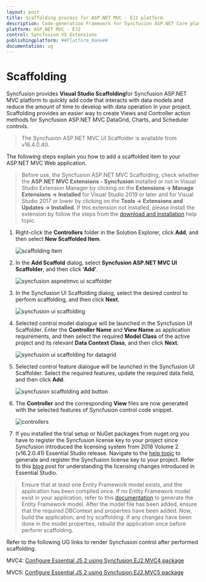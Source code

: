 ```yaml
---
layout: post
title: Scaffolding process for ASP.NET MVC - EJ2 platform
description: Code-generation Framework for Syncfusion ASP.NET Core platform to quickly create the Controller and Views in a short time.
platform: ASP.NET MVC - EJ2
control: Syncfusion VS Extensions
publishingplatform: ##Platform_Name##
documentation: ug
---
```


# Scaffolding

Syncfusion provides **Visual Studio Scaffolding**for Syncfusion ASP.NET MVC platform to quickly add code that interacts with data models and reduce the amount of time to develop with data operation in your project. Scaffolding provides an easier way to create Views and Controller action methods for Syncfusion ASP.NET MVC DataGrid, Charts, and Scheduler controls.

> The Syncfusion ASP.NET MVC UI Scaffolder is available from v16.4.0.40.

The following steps explain you how to add a scaffolded item to your ASP.NET MVC Web application.

> Before use, the Syncfusion ASP.NET MVC Scaffolding, check whether the **ASP.NET MVC Extensions - Syncfusion** installed or not in Visual Studio Extension Manager by clicking on the **Extensions -> Manage Extensions -> Installed** for Visual Studio 2019 or later and for Visual Studio 2017 or lower by clicking on the **Tools -> Extensions and Updates -> Installed**. If this extension not installed, please install the extension by follow the steps from the [download and installation](download-and-installation) help topic.

1. Right-click the **Controllers** folder in the Solution Explorer, click **Add**, and then select **New Scaffolded Item**.

    ![scaffolding item](images/scaffold-item.png)

2. In the **Add Scaffold** dialog, select **Syncfusion ASP.NET MVC UI Scaffolder**, and then click **‘Add’**.

    ![syncfusion aspnetmvc ui scaffolder](images/mvc-ui-scaffolder.png)

3. In the Syncfusion UI Scaffolding dialog, select the desired control to perform scaffolding, and then click **Next**.

    ![syncfusion ui scaffolding](images/syncfusion-ui-scaffolding.png)

4. Selected control model dialogue will be launched in the Syncfusion UI Scaffolder. Enter the **Controller Name** and **View Name** as application requirements, and then select the required **Model Class** of the active project and its relevant **Data Context Class**, and then click **Next**.

    ![syncfusion ui scaffolding for datagrid](images/ui-scaffolding-datagrid.png)

5. Selected control feature dialogue will be launched in the Syncfusion UI Scaffolder. Select the required features, update the required data field, and then click **Add**.

    ![syncfusion scaffolding add button](images/scaffolding-add-button.png)

6. The **Controller** and the corresponding **View** files are now generated with the selected features of Syncfusion control code snippet.

    ![controllers](images/controllers-view.png)

7. If you installed the trial setup or NuGet packages from nuget.org you have to register the Syncfusion license key to your project since Syncfusion introduced the licensing system from 2018 Volume 2 (v16.2.0.41) Essential Studio release. Navigate to the [help topic](https://help.syncfusion.com/common/essential-studio/licensing/license-key#how-to-generate-syncfusion-license-key) to generate and register the Syncfusion license key to your project. Refer to this [blog](https://blog.syncfusion.com/post/Whats-New-in-2018-Volume-2-Licensing-Changes-in-the-1620x-Version-of-Essential-Studio.aspx?_ga=2.11237684.1233358434.1587355730-230058891.1567654773) post for understanding the licensing changes introduced in Essential Studio.

> Ensure that at least one Entity Framework model exists, and the application has been compiled once. If no Entity Framework model exist in your application, refer to this [documentation](https://docs.microsoft.com/en-us/aspnet/mvc/overview/getting-started/database-first-development/creating-the-web-application#generate-the-models) to generate the Entity Framework model. After the model file has been added, ensure that the required DBContext and properties have been added. Now, build the application, and try scaffolding. If any changes have been done in the model properties, rebuild the application once before perform scaffolding.

Refer to the following UG links to render Syncfusion control after performed scaffolding.

MVC4: [Configure Essential JS 2 using Syncfusion.EJ2.MVC4 package](https://ej2.syncfusion.com/aspnetmvc/documentation/getting-started/visual-studio-2017/#configure-essential-js-2-in-the-application-1)

MVC5: [Configure Essential JS 2 using Syncfusion.EJ2.MVC5 package](https://ej2.syncfusion.com/aspnetmvc/documentation/getting-started/visual-studio-2017/#configure-essential-js-2-in-the-application)
